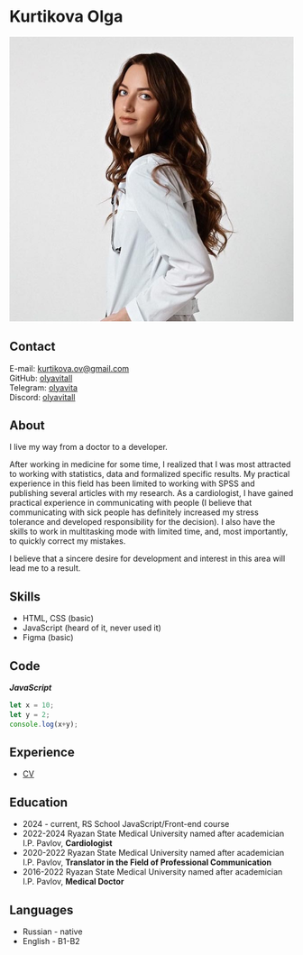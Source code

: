 # Kurtikova Olga
![Фото](/CV.jpg)

## Contact
E-mail: kurtikova.ov@gmail.com  
GitHub: [olyavitall](https://github.com/olyavitall)  
Telegram: [olyavita](https://t.me/olyavita)  
Discord: [olyavitall](https://discord.com/users/1254828059178307674)

## About
I live my way from a doctor to a developer.

After working in medicine for some time, I realized that I was most attracted to working with statistics, data and formalized specific results. My practical experience in this field has been limited to working with SPSS and publishing several articles with my research. As a cardiologist, I have gained practical experience in communicating with people (I believe that communicating with sick people has definitely increased my stress tolerance and developed responsibility for the decision). I also have the skills to work in multitasking mode with limited time, and, most importantly, to quickly correct my mistakes. 

I believe that a sincere desire for development and interest in this area will lead me to a result.

## Skills
* HTML, CSS (basic)
* JavaScript (heard of it, never used it)
* Figma (basic)

## Code
***JavaScript***
```javascript
let x = 10;
let y = 2;
console.log(x+y);
```
## Experience
* [CV](https://github.com/olyavitall/rsschool-cv.git)

## Education
* 2024 - current, RS School JavaScript/Front-end course
* 2022-2024 Ryazan State Medical University named after academician I.P. Pavlov, **Cardiologist**
* 2020-2022 Ryazan State Medical University named after academician I.P. Pavlov, **Translator in the Field of Professional Communication**
* 2016-2022 Ryazan State Medical University named after academician I.P. Pavlov, **Medical Doctor**

## Languages
* Russian - native
* English - B1-B2